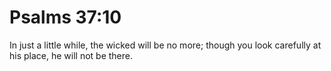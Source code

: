 # Psalms 37:10

In just a little while, the wicked will be no more; though you look carefully at his place, he will not be there.
